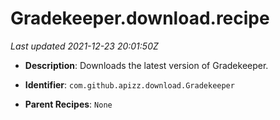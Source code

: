 # Gradekeeper.download.recipe

_Last updated 2021-12-23 20:01:50Z_

- **Description**: Downloads the latest version of Gradekeeper.

- **Identifier**: `com.github.apizz.download.Gradekeeper`

- **Parent Recipes**: `None`
